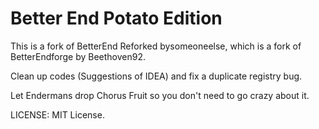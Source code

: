 # Better End Potato Edition

This is a fork of BetterEnd Reforked bysomeoneelse, which is a fork of BetterEndforge by Beethoven92.

Clean up codes (Suggestions of IDEA) and fix a duplicate registry bug.

Let Endermans drop Chorus Fruit so you don't need to go crazy about it.

LICENSE: MIT License.
